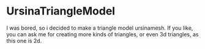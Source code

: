# UrsinaTriangleModel

I was bored, so i decided to make a triangle model ursinamesh. If you like, you can ask me for creating more kinds of triangles, or even 3d triangles, as this one is 2d.
